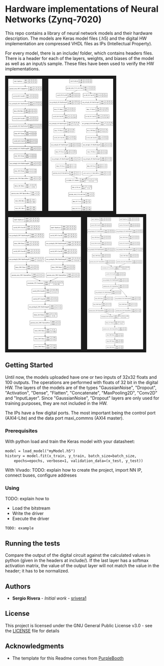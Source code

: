 # Hardware implementations of Neural Networks (Zynq-7020)

This repo contains a library of neural network models and their hardware description. The models are Keras model files (.h5) and the digital HW implementation are compressed VHDL files as IPs (Intellectual Property).

For every model, there is an include/ folder, which contains headers files. There is a header for each of the layers, weights, and biases of the model as well as an input/s sample. These files have been used to verify the HW implementations.
<table>
    <thead>
    <tr>
    <a href="https://github.com/srivera1/TensorFlow_HLS_survivors/raw/master/model_53942_789635"><img align="left" src="https://github.com/srivera1/TensorFlow_HLS_survivors/raw/master/model_53942_789635/model_53942_789635.png" align="left" height="430" width=auto border="10" ></a>
    <a href="https://github.com/srivera1/TensorFlow_HLS_survivors/raw/master/model_10543_138445"><img align="left" src="https://github.com/srivera1/TensorFlow_HLS_survivors/raw/master/model_10543_138445/model_10543_138445.png" align="left" height="430" width=auto border="10" ></a>
    <a href="https://github.com/srivera1/TensorFlow_HLS_survivors/raw/master/model_33755_160548"><img align="left" src="https://github.com/srivera1/TensorFlow_HLS_survivors/raw/master/model_33755_160548/model_33755_160548.png" align="left" height="430" width=auto border="10" ></a>
    <a href="https://github.com/srivera1/TensorFlow_HLS_survivors/raw/master/model_46585_660725"><img align="left" src="https://github.com/srivera1/TensorFlow_HLS_survivors/raw/master/model_46585_660725/model_46585_660725.png" align="left" height="430" width=auto border="10" ></a>
    </tr>
    </thead>
    <tbody>
    </tbody>
</table>


## Getting Started

Until now, the models uploaded have one or two inputs of 32x32 floats and 100 outputs. The operations are performed with floats of 32 bit in the digital HW. The layers of the models are of the types "GaussianNoise", "Dropout", "Activation", "Dense", "Flatten", "Concatenate", "MaxPooling2D", "Conv2D" and "InputLayer". Since "GaussianNoise", "Dropout" layers are only used for training purposes, they are not included in the HW.

The IPs have a few digital ports. The most important being the control port (AXI4-Lite) and the data port maxi_commns (AXI4 master). 

### Prerequisites

With python load and train the Keras model with your datasheet:

```
model = load_model("myModel.h5")
history = model.fit(x_train, y_train, batch_size=batch_size,
    epochs=epochs, verbose=1, validation_data=(x_test, y_test))
```
With Vivado:
TODO: explain how to create the project, import NN IP, connect buses, configure addreses



### Using
TODO: explain how to
 - Load the bitstream
 - Write the driver
 - Execute the driver

```
TODO: example
```



## Running the tests

Compare the output of the digital circuit against the calculated values in python (given in the headers at include/). If the last layer has a softmax activation matrix, the value of the output layer will not match the value in the header; it has to be normalized.


## Authors

* **Sergio Rivera** - *Initial work* - [srivera1](https://github.com/srivera1)


## License

This project is licensed under the GNU General Public License v3.0 - see the [LICENSE](LICENSE) file for details

## Acknowledgments

* The template for this Readme comes from [PurpleBooth](https://github.com/PurpleBooth)


